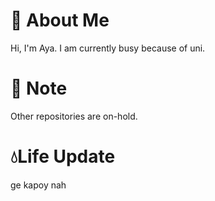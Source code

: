 # 🐥 About Me
 Hi, I'm Aya. I am currently busy because of uni.

# 🎃 Note
 Other repositories are on-hold.

# 💧Life Update
 ge kapoy nah

